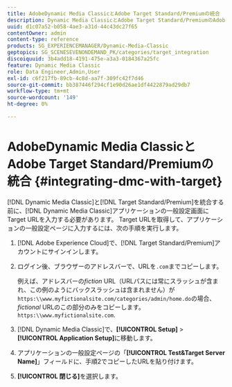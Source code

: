 ```yaml
---
title: AdobeDynamic Media ClassicとAdobe Target Standard/Premiumの統合
description: Dynamic Media ClassicとAdobe Target Standard/PremiumのAdobeを統合する方法について説明します。
uuid: d1c07a52-b058-4ae3-a31d-44c43dc27f65
contentOwner: admin
content-type: reference
products: SG_EXPERIENCEMANAGER/Dynamic-Media-Classic
geptopics: SG_SCENESEVENONDEMAND_PK/categories/target_integration
discoiquuid: 3b4add18-4191-475e-a3a3-0184367a25fc
feature: Dynamic Media Classic
role: Data Engineer,Admin,User
exl-id: c6f217fb-89cb-4c8d-aa7f-309fc42f7d46
source-git-commit: bb387446f294cf1e90d26ae1df4422879ad29db7
workflow-type: tm+mt
source-wordcount: '149'
ht-degree: 0%

---
```


# AdobeDynamic Media ClassicとAdobe Target Standard/Premiumの統合 {#integrating-dmc-with-target}

[!DNL Dynamic Media Classic]と[!DNL Target Standard/Premium]を統合する前に、[!DNL Dynamic Media Classic]アプリケーションの一般設定画面にTarget URLを入力する必要があります。 Target URLを取得して、アプリケーションの一般設定ページに入力するには、次の手順を実行します。

1. [!DNL Adobe Experience Cloud]で、[!DNL Target Standard/Premium]アカウントにサインインします。
1. ログイン後、ブラウザーのアドレスバーで、URLを`.com`までコピーします。

   例えば、アドレスバーの&#x200B;*fiction* URL（URLパスには常にスラッシュが含まれ、この例のようにバックスラッシュは含まれません）が`https:\\www.myfictionalsite.com/categories/admin/home.do`の場合、*fictional* URLのこの部分のみをコピーします。`https:\\www.myfictionalsite.com`.

1. [!DNL Dynamic Media Classic]で、**[!UICONTROL Setup]** > **[!UICONTROL Application Setup]**&#x200B;に移動します。
1. アプリケーションの一般設定ページの「**[!UICONTROL Test&amp;Target Server Name]**」フィールドに、手順2でコピーしたURLを貼り付けます。
1. **[!UICONTROL 閉じる]**&#x200B;を選択します。
